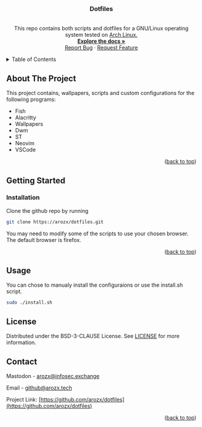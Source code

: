 <div>
<a name="readme-top"></a>

<br />
<h3 align="center">Dotfiles</h3>
  <p align="center"><br>
    This repo contains both scripts and dotfiles for a GNU/Linux operating system tested on <a href="https://archlinux.org">Arch Linux.</a>
    <br />
    <a href="https://github.com/arozx/dotfiles"><strong>Explore the docs »</strong></a>
    <br />
    <a href="https://github.com/arozx/dotfiles/issues">Report Bug</a>
    ·
    <a href="https://github.com/arozx/dotfiles/issues">Request Feature</a>
  </p>
</div>


<details>
  <summary>Table of Contents</summary>
  <ol>
    <li>
      <a href="#about-the-project">About The Project</a>
    </li>
    <li>
      <a href="#getting-started">Getting Started</a>
      <ul>
        <li><a href="#installation">Installation</a></li>
      </ul>
    </li>
    <li><a href="#usage">Usage</a></li>
    <li><a href="#license">License</a></li>
    <li><a href="#contact">Contact</a></li>
  </ol>
</details>

<!-- ABOUT THE PROJECT -->
## About The Project

This project contains, wallpapers, scripts and  custom configurations for the following programs:
- Fish
- Alacritty
- Wallpapers
- Dwm
- ST
- Neovim
- VSCode

<p align="right">(<a href="#readme-top">back to top</a>)</p>


<!-- GETTING STARTED -->
## Getting Started

### Installation

Clone the github repo by running

```sh
git clone https://arozx/dotfiles.git
```

You may need to modify some of the scripts to use your chosen browser. The default browser is firefox.

<p align="right">(<a href="#readme-top">back to top</a>)</p>

<!-- USAGE -->
## Usage

You can chose to manualy install the configuraions or use the install.sh script.

```sh
sudo ./install.sh
```

<!-- LICENSE -->
## License

Distributed under the BSD-3-CLAUSE License. See [LICENSE](./LICENSE) for more information.


<!-- CONTACT -->
## Contact

Mastodon - [arozx@infosec.exchange](https://infosec.exchange/@arozx)

Email - github@arozx.tech

Project Link: [https://github.com/arozx/dotfiles](https://github.com/arozx/dotfiles)

<p align="right">(<a href="#readme-top">back to top</a>)</p>
